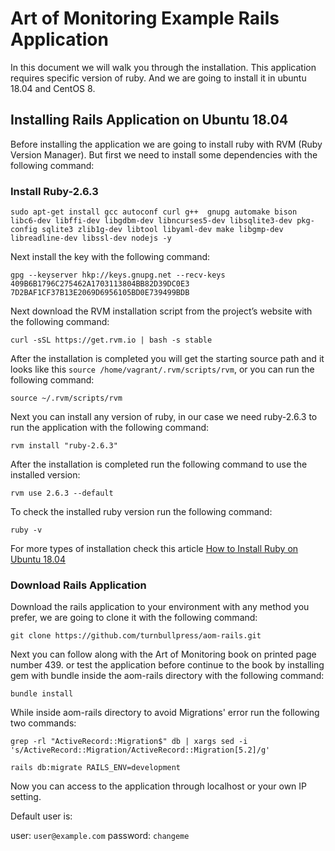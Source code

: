 # Art of Monitoring Example Rails Application

In this document we will walk you through the installation. This application requires specific version of ruby. And we are going to install it in ubuntu 18.04 and CentOS 8.

## Installing Rails Application on Ubuntu 18.04

Before installing the application we are going to install ruby with RVM (Ruby Version Manager). But first we need to install some dependencies with the following command:

### Install Ruby-2.6.3
```
sudo apt-get install gcc autoconf curl g++  gnupg automake bison libc6-dev libffi-dev libgdbm-dev libncurses5-dev libsqlite3-dev pkg-config sqlite3 zlib1g-dev libtool libyaml-dev make libgmp-dev libreadline-dev libssl-dev nodejs -y

```
Next install the key with the following command:

```
gpg --keyserver hkp://keys.gnupg.net --recv-keys 409B6B1796C275462A1703113804BB82D39DC0E3 7D2BAF1CF37B13E2069D6956105BD0E739499BDB
```
Next download the RVM installation script from the project’s website with the following command:

```
curl -sSL https://get.rvm.io | bash -s stable
```
After the installation is completed you will get the starting source path and it looks like this ```source /home/vagrant/.rvm/scripts/rvm```, or you can run the following command:

```
source ~/.rvm/scripts/rvm
```

Next you can install any version of ruby, in our case we need ruby-2.6.3 to run the application with the following command:

```
rvm install "ruby-2.6.3"
```
After the installation is completed run the following command to use the installed version:

```
rvm use 2.6.3 --default
```
To check the installed ruby version run the following command:

```
ruby -v
```
For more types of installation check this article [How to Install Ruby on Ubuntu 18.04](https://www.atlantic.net/vps-hosting/how-to-install-ruby-on-ubuntu-18-04/)

### Download Rails Application

Download the rails application to your environment with any method you prefer, we are going to clone it with the following command:

```
git clone https://github.com/turnbullpress/aom-rails.git
```
Next you can follow along with the Art of Monitoring book on printed page number 439. or test the application before continue to the book by installing gem with bundle inside the aom-rails directory with the following command:

```
bundle install
```   
While inside aom-rails directory to avoid Migrations' error run the following two commands:

```
grep -rl "ActiveRecord::Migration$" db | xargs sed -i 's/ActiveRecord::Migration/ActiveRecord::Migration[5.2]/g'
```
```
rails db:migrate RAILS_ENV=development
```
Now you can access to the application through localhost or your own IP setting.

Default user is:

user: ```user@example.com```
password: ```changeme```
